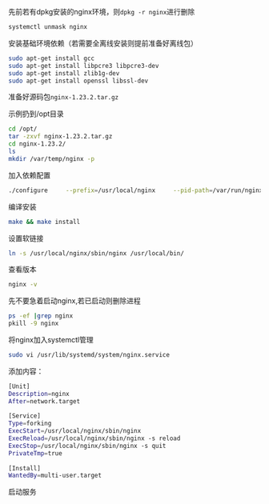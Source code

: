 先前若有dpkg安装的nginx环境，则`dpkg -r nginx`进行删除

```bash
systemctl unmask nginx
```

安装基础环境依赖（若需要全离线安装则提前准备好离线包）

```bash
sudo apt-get install gcc
sudo apt-get install libpcre3 libpcre3-dev
sudo apt-get install zlib1g-dev
sudo apt-get install openssl libssl-dev
```

准备好源码包`nginx-1.23.2.tar.gz`

示例扔到/opt目录

```bash
cd /opt/
tar -zxvf nginx-1.23.2.tar.gz
cd nginx-1.23.2/
ls
mkdir /var/temp/nginx -p
```

加入依赖配置

```bash
./configure     --prefix=/usr/local/nginx     --pid-path=/var/run/nginx/nginx.pid     --lock-path=/var/lock/nginx.lock     --error-log-path=/var/log/nginx/error.log     --http-log-path=/var/log/nginx/access.log     --with-http_gzip_static_module     --http-client-body-temp-path=/var/temp/nginx/client     --http-proxy-temp-path=/var/temp/nginx/proxy     --http-fastcgi-temp-path=/var/temp/nginx/fastcgi     --http-uwsgi-temp-path=/var/temp/nginx/uwsgi     --http-scgi-temp-path=/var/temp/nginx/scgi  --with-http_stub_status_module --with-http_ssl_module
```

编译安装

```bash
make && make install
```

设置软链接

```bash
ln -s /usr/local/nginx/sbin/nginx /usr/local/bin/
```

查看版本

```bash
nginx -v
```

先不要急着启动nginx,若已启动则删除进程

```bash
ps -ef |grep nginx
pkill -9 nginx
```

将nginx加入systemctl管理

```bash
sudo vi /usr/lib/systemd/system/nginx.service
```

添加内容：

```bash
[Unit]
Description=nginx
After=network.target
  
[Service]
Type=forking
ExecStart=/usr/local/nginx/sbin/nginx
ExecReload=/usr/local/nginx/sbin/nginx -s reload
ExecStop=/usr/local/nginx/sbin/nginx -s quit
PrivateTmp=true
  
[Install]
WantedBy=multi-user.target
```

启动服务
